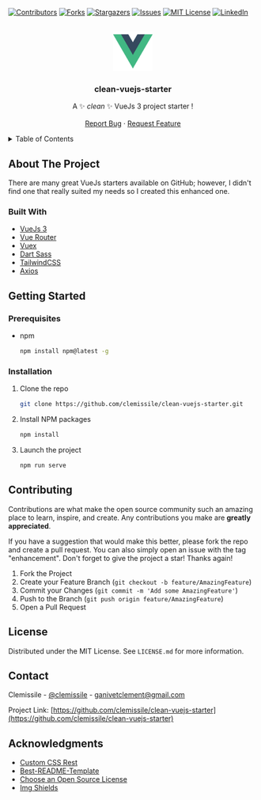 <div id="top"></div>

<!-- PROJECT SHIELDS -->
[![Contributors][contributors-shield]][contributors-url]
[![Forks][forks-shield]][forks-url]
[![Stargazers][stars-shield]][stars-url]
[![Issues][issues-shield]][issues-url]
[![MIT License][license-shield]][license-url]
[![LinkedIn][linkedin-shield]][linkedin-url]


<!-- PROJECT LOGO -->
<br />

<div align="center">
	<a href="https://github.com/clemissile/clean-vuejs-starter">
		<img src="src/assets/logo.png" alt="Logo" width="80" height="80">
	</a>
	<h3 align="center">clean-vuejs-starter</h3>
	<p align="center">
		A ✨ <i>clean</i> ✨ VueJs 3 project starter !
		<br />
		<br />
		<a href="https://github.com/clemissile/clean-vuejs-starter/issues">Report Bug</a>
		·
		<a href="https://github.com/clemissile/clean-vuejs-starter/issues">Request Feature</a>
	</p>
</div>


<!-- TABLE OF CONTENTS -->
<details>
	<summary>Table of Contents</summary>
	<ol>
		<li>
			<a href="#about-the-project">About The Project</a>
			<ul>
				<li><a href="#built-with">Built With</a></li>
			</ul>
		</li>
		<li>
			<a href="#getting-started">Getting Started</a>
			<ul>
				<li><a href="#prerequisites">Prerequisites</a></li>
				<li><a href="#installation">Installation</a></li>
			</ul>
		</li>
		<li><a href="#contributing">Contributing</a></li>
		<li><a href="#license">License</a></li>
		<li><a href="#contact">Contact</a></li>
		<li><a href="#acknowledgments">Acknowledgments</a></li>
	</ol>
</details>


<!-- ABOUT THE PROJECT -->
## About The Project

There are many great VueJs starters available on GitHub; however, I didn't find one that really suited my needs so I created this enhanced one.

### Built With

* [VueJs 3](https://v3.vuejs.org/)
* [Vue Router](https://router.vuejs.org/)
* [Vuex](https://vuex.vuejs.org/)
* [Dart Sass](https://sass-lang.com/dart-sass)
* [TailwindCSS](https://tailwindcss.com/)
* [Axios](https://github.com/axios/axios)


<!-- GETTING STARTED -->
## Getting Started

### Prerequisites

* npm
  ```sh
  npm install npm@latest -g
  ```

### Installation

1. Clone the repo
   ```sh
   git clone https://github.com/clemissile/clean-vuejs-starter.git
   ```
2. Install NPM packages
   ```sh
   npm install
   ```
4. Launch the project
   ```sh
   npm run serve
   ```


<!-- CONTRIBUTING -->
## Contributing

Contributions are what make the open source community such an amazing place to learn, inspire, and create. Any contributions you make are **greatly appreciated**.

If you have a suggestion that would make this better, please fork the repo and create a pull request. You can also simply open an issue with the tag "enhancement".
Don't forget to give the project a star! Thanks again!

1. Fork the Project
2. Create your Feature Branch (`git checkout -b feature/AmazingFeature`)
3. Commit your Changes (`git commit -m 'Add some AmazingFeature'`)
4. Push to the Branch (`git push origin feature/AmazingFeature`)
5. Open a Pull Request


<!-- LICENSE -->
## License

Distributed under the MIT License. See `LICENSE.md` for more information.


<!-- CONTACT -->
## Contact

Clemissile - [@clemissile](https://twitter.com/clemissile) - ganivetclement@gmail.com

Project Link: [https://github.com/clemissile/clean-vuejs-starter](https://github.com/clemissile/clean-vuejs-starter)


<!-- ACKNOWLEDGMENTS -->
## Acknowledgments

* [Custom CSS Rest](https://www.joshwcomeau.com/css/custom-css-reset/)
* [Best-README-Template](https://github.com/othneildrew/Best-README-Template)
* [Choose an Open Source License](https://choosealicense.com)
* [Img Shields](https://shields.io)


<!-- MARKDOWN LINKS & IMAGES -->
<!-- https://www.markdownguide.org/basic-syntax/#reference-style-links -->
[contributors-shield]: https://img.shields.io/github/contributors/clemissile/clean-vuejs-starter.svg?style=for-the-badge
[contributors-url]: https://github.com/clemissile/clean-vuejs-starter/graphs/contributors
[forks-shield]: https://img.shields.io/github/forks/clemissile/clean-vuejs-starter.svg?style=for-the-badge
[forks-url]: https://github.com/clemissile/clean-vuejs-starter/network/members
[stars-shield]: https://img.shields.io/github/stars/clemissile/clean-vuejs-starter.svg?style=for-the-badge
[stars-url]: https://github.com/clemissile/clean-vuejs-starter/stargazers
[issues-shield]: https://img.shields.io/github/issues/clemissile/clean-vuejs-starter.svg?style=for-the-badge
[issues-url]: https://github.com/clemissile/clean-vuejs-starter/issues
[license-shield]: https://img.shields.io/github/license/clemissile/clean-vuejs-starter.svg?style=for-the-badge
[license-url]: https://github.com/clemissile/clean-vuejs-starter/blob/master/LICENSE.txt
[linkedin-shield]: https://img.shields.io/badge/-LinkedIn-black.svg?style=for-the-badge&logo=linkedin&colorB=555
[linkedin-url]: https://linkedin.com/in/clementganivet
